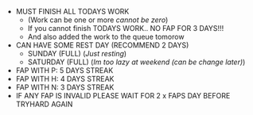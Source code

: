 - MUST FINISH ALL TODAYS WORK 
	- (Work can be one or more _cannot be zero_)
	- If you cannot finish TODAYS WORK.. NO FAP FOR 3 DAYS!!!
	- And also added the work to the queue tomorow
- CAN HAVE SOME REST DAY (RECOMMEND 2 DAYS)
	- SUNDAY (FULL) (_Just resting_)
	- SATURDAY (FULL) (_Im too lazy at weekend (can be change later)_)
- FAP WITH P: 5 DAYS STREAK
- FAP WITH H: 4 DAYS STREAK
- FAP WITH N: 3 DAYS STREAK
- IF ANY FAP IS INVALID PLEASE WAIT FOR 2 x FAPS DAY BEFORE TRYHARD AGAIN